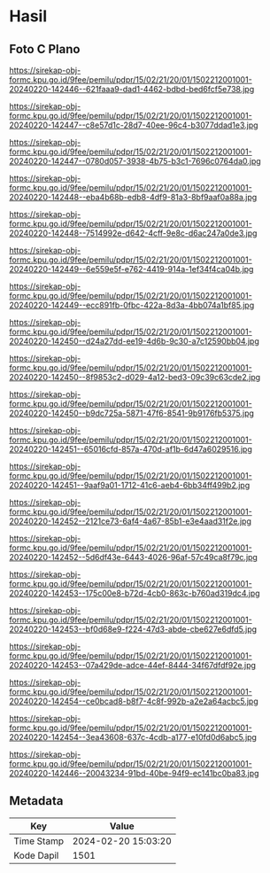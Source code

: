 # Hasil

## Foto C Plano

https://sirekap-obj-formc.kpu.go.id/9fee/pemilu/pdpr/15/02/21/20/01/1502212001001-20240220-142446--621faaa9-dad1-4462-bdbd-bed6fcf5e738.jpg

https://sirekap-obj-formc.kpu.go.id/9fee/pemilu/pdpr/15/02/21/20/01/1502212001001-20240220-142447--c8e57d1c-28d7-40ee-96c4-b3077ddad1e3.jpg

https://sirekap-obj-formc.kpu.go.id/9fee/pemilu/pdpr/15/02/21/20/01/1502212001001-20240220-142447--0780d057-3938-4b75-b3c1-7696c0764da0.jpg

https://sirekap-obj-formc.kpu.go.id/9fee/pemilu/pdpr/15/02/21/20/01/1502212001001-20240220-142448--eba4b68b-edb8-4df9-81a3-8bf9aaf0a88a.jpg

https://sirekap-obj-formc.kpu.go.id/9fee/pemilu/pdpr/15/02/21/20/01/1502212001001-20240220-142448--7514992e-d642-4cff-9e8c-d6ac247a0de3.jpg

https://sirekap-obj-formc.kpu.go.id/9fee/pemilu/pdpr/15/02/21/20/01/1502212001001-20240220-142449--6e559e5f-e762-4419-914a-1ef34f4ca04b.jpg

https://sirekap-obj-formc.kpu.go.id/9fee/pemilu/pdpr/15/02/21/20/01/1502212001001-20240220-142449--ecc891fb-0fbc-422a-8d3a-4bb074a1bf85.jpg

https://sirekap-obj-formc.kpu.go.id/9fee/pemilu/pdpr/15/02/21/20/01/1502212001001-20240220-142450--d24a27dd-ee19-4d6b-9c30-a7c12590bb04.jpg

https://sirekap-obj-formc.kpu.go.id/9fee/pemilu/pdpr/15/02/21/20/01/1502212001001-20240220-142450--8f9853c2-d029-4a12-bed3-09c39c63cde2.jpg

https://sirekap-obj-formc.kpu.go.id/9fee/pemilu/pdpr/15/02/21/20/01/1502212001001-20240220-142450--b9dc725a-5871-47f6-8541-9b9176fb5375.jpg

https://sirekap-obj-formc.kpu.go.id/9fee/pemilu/pdpr/15/02/21/20/01/1502212001001-20240220-142451--65016cfd-857a-470d-af1b-6d47a6029516.jpg

https://sirekap-obj-formc.kpu.go.id/9fee/pemilu/pdpr/15/02/21/20/01/1502212001001-20240220-142451--9aaf9a01-1712-41c6-aeb4-6bb34ff499b2.jpg

https://sirekap-obj-formc.kpu.go.id/9fee/pemilu/pdpr/15/02/21/20/01/1502212001001-20240220-142452--2121ce73-6af4-4a67-85b1-e3e4aad31f2e.jpg

https://sirekap-obj-formc.kpu.go.id/9fee/pemilu/pdpr/15/02/21/20/01/1502212001001-20240220-142452--5d6df43e-6443-4026-96af-57c49ca8f79c.jpg

https://sirekap-obj-formc.kpu.go.id/9fee/pemilu/pdpr/15/02/21/20/01/1502212001001-20240220-142453--175c00e8-b72d-4cb0-863c-b760ad319dc4.jpg

https://sirekap-obj-formc.kpu.go.id/9fee/pemilu/pdpr/15/02/21/20/01/1502212001001-20240220-142453--bf0d68e9-f224-47d3-abde-cbe627e6dfd5.jpg

https://sirekap-obj-formc.kpu.go.id/9fee/pemilu/pdpr/15/02/21/20/01/1502212001001-20240220-142453--07a429de-adce-44ef-8444-34f67dfdf92e.jpg

https://sirekap-obj-formc.kpu.go.id/9fee/pemilu/pdpr/15/02/21/20/01/1502212001001-20240220-142454--ce0bcad8-b8f7-4c8f-992b-a2e2a64acbc5.jpg

https://sirekap-obj-formc.kpu.go.id/9fee/pemilu/pdpr/15/02/21/20/01/1502212001001-20240220-142454--3ea43608-637c-4cdb-a177-e10fd0d6abc5.jpg

https://sirekap-obj-formc.kpu.go.id/9fee/pemilu/pdpr/15/02/21/20/01/1502212001001-20240220-142446--20043234-91bd-40be-94f9-ec141bc0ba83.jpg


## Metadata

| Key        | Value               |
| ---------- | ------------------- |
| Time Stamp | 2024-02-20 15:03:20 |
| Kode Dapil | 1501                |



